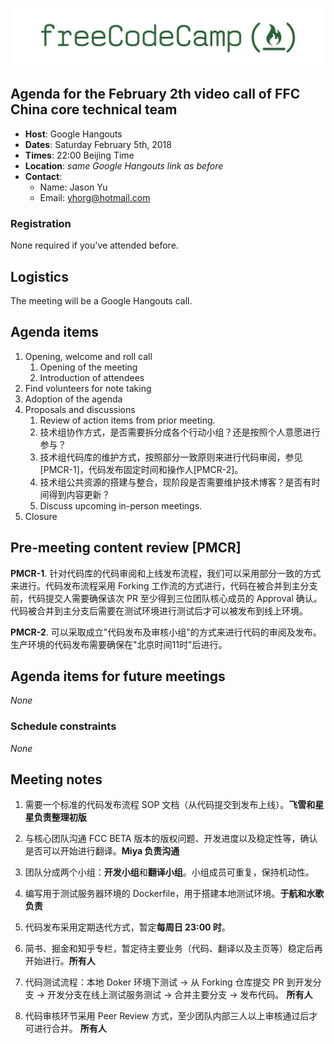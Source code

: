 ![FreeCodeCamp logo](/images/FCC-China.jpg)

## Agenda for the February 2th video call of FFC China core technical team

- **Host**: Google Hangouts
- **Dates**: Saturday February 5th, 2018
- **Times**: 22:00 Beijing Time
- **Location**: *same Google Hangouts link as before*
- **Contact**:
    - Name: Jason Yu
    - Email: yhorg@hotmail.com

### Registration

None required if you've attended before. 

## Logistics

The meeting will be a Google Hangouts call.

## Agenda items

1. Opening, welcome and roll call
    1. Opening of the meeting
    1. Introduction of attendees
1. Find volunteers for note taking
1. Adoption of the agenda
1. Proposals and discussions
    1. Review of action items from prior meeting.
    1. 技术组协作方式，是否需要拆分成各个行动小组？还是按照个人意愿进行参与？
    1. 技术组代码库的维护方式，按照部分一致原则来进行代码审阅，参见[PMCR-1]，代码发布固定时间和操作人[PMCR-2]。
    1. 技术组公共资源的搭建与整合，现阶段是否需要维护技术博客？是否有时间得到内容更新？
    1. Discuss upcoming in-person meetings.
1. Closure

## Pre-meeting content review [PMCR]

**PMCR-1**. 针对代码库的代码审阅和上线发布流程，我们可以采用部分一致的方式来进行。代码发布流程采用 Forking 工作流的方式进行，代码在被合并到主分支前，代码提交人需要确保该次 PR 至少得到三位团队核心成员的 Approval 确认。代码被合并到主分支后需要在测试环境进行测试后才可以被发布到线上环境。

**PMCR-2**. 可以采取成立"代码发布及审核小组"的方式来进行代码的审阅及发布。生产环境的代码发布需要确保在"北京时间11时"后进行。
## Agenda items for future meetings

*None*

### Schedule constraints

*None*

## Meeting notes


1. 需要一个标准的代码发布流程 SOP 文档（从代码提交到发布上线）。**飞雪和星星负责整理初版**

2. 与核心团队沟通 FCC BETA 版本的版权问题、开发进度以及稳定性等，确认是否可以开始进行翻译。**Miya 负责沟通**

3. 团队分成两个小组：**开发小组**和**翻译小组**。小组成员可重复，保持机动性。

4. 编写用于测试服务器环境的 Dockerfile，用于搭建本地测试环境。**于航和水歌负责**

5. 代码发布采用定期迭代方式，暂定**每周日 23:00 时**。

6. 简书、掘金和知乎专栏，暂定待主要业务（代码、翻译以及主页等）稳定后再开始进行。**所有人**

7. 代码测试流程：本地 Doker 环境下测试 -> 从 Forking 仓库提交 PR 到开发分支 -> 开发分支在线上测试服务测试 -> 合并主要分支 -> 发布代码。 **所有人**

8. 代码审核环节采用 Peer Review 方式，至少团队内部三人以上审核通过后才可进行合并。 **所有人**

